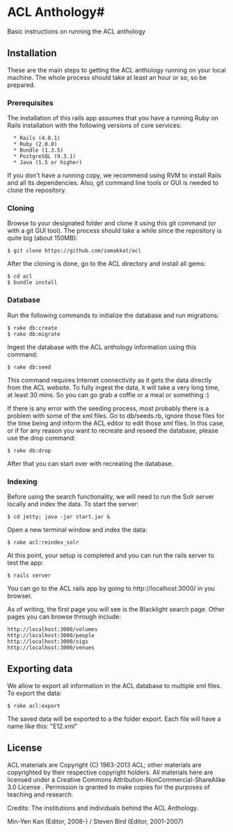 # ACL Anthology#
Basic instructions on running the ACL anthology

## Installation ##
These are the main steps to getting the ACL anthology running on your local machine. The whole process should take at least an hour or so, so be prepared.

### Prerequisites ###
The installation of this rails app assumes that you have a running Ruby on Rails installation with the following versions of core services:
```
  * Rails (4.0.1)
  * Ruby (2.0.0)
  * Bundle (1.3.5)
  * PostgreSQL (9.3.1)
  * Java (1.5 or higher)
```
If you don't have a running copy, we recommend using RVM to install Rails and all its dependencies. Also, git command line tools or GUI is needed to clone the repository.

### Cloning ###
Browse to your designated folder and clone it using this git command (or with a git GUI tool). The process should take a while since the repository is quite big (about 150MB):
```
$ git clone https://github.com/zamakkat/acl
```
After the cloning is done, go to the ACL directory and install all gems:
```
$ cd acl
$ bundle install
```

### Database ###
Run the following commands to initialize the database and run migrations:
```
$ rake db:create
$ rake db:migrate
```
Ingest the database with the ACL anthology information using this command:
```
$ rake db:seed
```
This command requires Internet connectivity as it gets the data directly from the ACL website. To fully ingest the data, it will take a very long time, at least 30 mins. So you can go grab a coffie or a meal or something :) 

If there is any error with the seeding process, most probably there is a problem with some of the xml files. Go to db/seeds.rb, ignore those files for the time being and inform the ACL editor to edit those xml files. In this case, or if for any reason you want to recreate and reseed the database, please use the drop command:
```
$ rake db:drop
```
After that you can start over with recreating the database.

### Indexing ###
Before using the search functionality, we will need to run the Solr server locally and index the data. To start the server:
```
$ cd jetty; java -jar start.jar &
```
Open a new terminal window and index the data:
```
$ rake acl:reindex_solr 
```
At this point, your setup is completed and you can run the rails server to test the app:
```
$ rails server
```
You can go to the ACL rails app by going to http://localhost:3000/ in you browser.

As of writing, the first page you will see is the Blacklight search page. Other pages you can browse through include:
```
http://localhost:3000/volumes
http://localhost:3000/people
http://localhost:3000/sigs
http://localhost:3000/venues
```

## Exporting data ##
We allow to export all information in the ACL database to multiple xml files. To export the data:
```
$ rake acl:export
```
The saved data will be exported to a the folder export. Each file will have a name like this: "E12.xml"

## License ##
ACL materials are Copyright (C) 1963-2013 ACL; other materials are copyrighted by their respective copyright holders. All materials here are licensed under a Creative Commons Attribution-NonCommercial-ShareAlike 3.0 License . Permission is granted to make copies for the purposes of teaching and research.

Credits: The institutions and individuals behind the ACL Anthology.

Min-Yen Kan (Editor, 2008-) / Steven Bird (Editor, 2001-2007) 